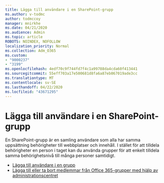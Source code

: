```yaml
---
title: Lägga till användare i en SharePoint-grupp
ms.author: v-todmc
author: todmccoy
manager: mnirkhe
ms.date: 04/21/2020
ms.audience: Admin
ms.topic: article
ROBOTS: NOINDEX, NOFOLLOW
localization_priority: Normal
ms.collection: Adm_O365
ms.custom:
- "9000237"
- "3199"
ms.openlocfilehash: 4edf70c9f744fd7f4c1a99788da4cda60f413441
ms.sourcegitcommit: 55eff703a17e500681d8fa6a87eb067019ade3cc
ms.translationtype: MT
ms.contentlocale: sv-SE
ms.lasthandoff: 04/22/2020
ms.locfileid: "43671295"
---
```

# <a name="add-users-to-a-sharepoint-group"></a>Lägga till användare i en SharePoint-grupp

En SharePoint-grupp är en samling användare som alla har samma uppsättning behörigheter till webbplatser och innehåll. I stället för att tilldela behörigheter en person i taget kan du använda grupper för att enkelt tilldela samma behörighetsnivå till många personer samtidigt.

- [Lägga till användare i en grupp](https://docs.microsoft.com/sharepoint/customize-sharepoint-site-permissions#add-users-to-a-group)
- [Lägga till eller ta bort medlemmar från Office 365-grupper med hjälp av administrationscentret](https://docs.microsoft.com/office365/admin/create-groups/add-or-remove-members-from-groups?view=o365-worldwide)